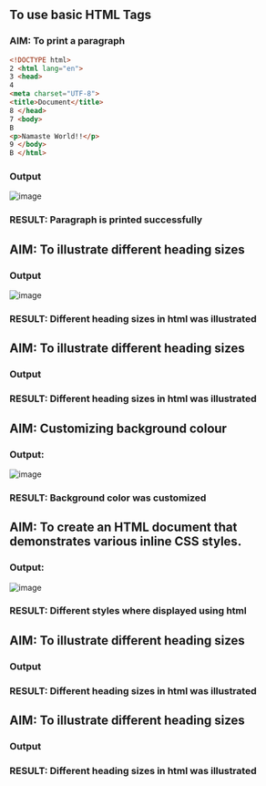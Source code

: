 

## To use basic HTML Tags

### AIM: To print a paragraph
```html
<!DOCTYPE html>
2 <html lang="en">
3 <head>
4
<meta charset="UTF-8">
<title>Document</title>
8 </head>
7 <body>
B
<p>Namaste World!!</p>
9 </body>
B </html>
```
### Output
![image](https://github.com/user-attachments/assets/141a388d-5493-4f80-ae58-a0a4dca5fd15)

### RESULT: Paragraph is printed successfully

## AIM: To illustrate different heading sizes

### Output
![image](https://github.com/user-attachments/assets/4a272435-4854-4aa8-8c92-4059eb7dbb6c)

### RESULT: Different heading sizes in html was illustrated

## AIM: To illustrate different heading sizes

### Output

### RESULT: Different heading sizes in html was illustrated

## AIM: Customizing background colour

### Output:
![image](https://github.com/user-attachments/assets/4323f987-1417-40b1-a174-0945a98dd7d4)

### RESULT: Background color was customized

## AIM:  To create an HTML document that demonstrates various inline CSS styles. 

### Output:

![image](https://github.com/user-attachments/assets/f2717a14-2447-46ac-861b-da67b491312c)

### RESULT: Different styles where displayed using html


## AIM: To illustrate different heading sizes

### Output

### RESULT: Different heading sizes in html was illustrated


## AIM: To illustrate different heading sizes

### Output

### RESULT: Different heading sizes in html was illustrated




